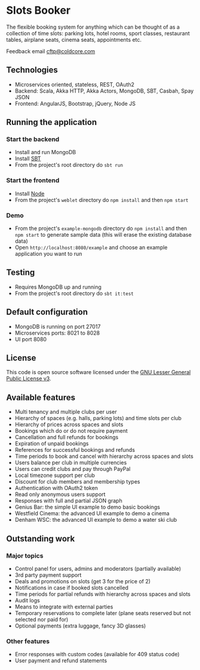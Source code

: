 # Slots Booker #

The flexible booking system for anything which can be thought of as a collection of time slots:
parking lots, hotel rooms, sport classes, restaurant tables, airplane seats, cinema seats, appointments etc.

Feedback email cftp@coldcore.com

## Technologies ##

* Microservices oriented, stateless, REST, OAuth2
* Backend: Scala, Akka HTTP, Akka Actors, MongoDB, SBT, Casbah, Spay JSON
* Frontend: AngularJS, Bootstrap, jQuery, Node JS

## Running the application ##

### Start the backend ###

* Install and run MongoDB
* Install [SBT](http://www.scala-sbt.org)
* From the project's root directory do `sbt run`

### Start the frontend ###

* Install [Node](http://www.scala-sbt.org)
* From the project's `weblet` directory do `npm install` and then `npm start`

### Demo ###

* From the project's `example-mongodb` directory do `npm install` and then `npm start` to generate sample data
(this will erase the existing database data)
* Open `http://localhost:8080/example` and choose an example application you want to run

## Testing ##

* Requires MongoDB up and running
* From the project's root directory do `sbt it:test`

## Default configuration ##

* MongoDB is running on port 27017
* Microservices ports: 8021 to 8028
* UI port 8080

## License ##

This code is open source software licensed under the [GNU Lesser General Public License v3](http://www.gnu.org/licenses/lgpl-3.0.en.html).

## Available features ##
* Multi tenancy and multiple clubs per user
* Hierarchy of spaces (e.g. halls, parking lots) and time slots per club
* Hierarchy of prices across spaces and slots
* Bookings which do or do not require payment
* Cancellation and full refunds for bookings
* Expiration of unpaid bookings
* References for successful bookings and refunds
* Time periods to book and cancel with hierarchy across spaces and slots
* Users balance per club in multiple currencies
* Users can credit clubs and pay through PayPal
* Local timezone support per club
* Discount for club members and membership types
* Authentication with OAuth2 token
* Read only anonymous users support
* Responses with full and partial JSON graph
* Genius Bar: the simple UI example to demo basic bookings
* Westfield Cinema: the advanced UI example to demo a cinema
* Denham WSC: the advanced UI example to demo a water ski club

## Outstanding work ##

### Major topics ###
* Control panel for users, admins and moderators (partially available)
* 3rd party payment support
* Deals and promotions on slots (get 3 for the price of 2)
* Notifications in case if booked slots cancelled
* Time periods for partial refunds with hierarchy across spaces and slots
* Audit logs
* Means to integrate with external parties
* Temporary reservations to complete later (plane seats reserved but not selected nor paid for)
* Optional payments (extra luggage, fancy 3D glasses)

### Other features ###
* Error responses with custom codes (available for 409 status code)
* User payment and refund statements

